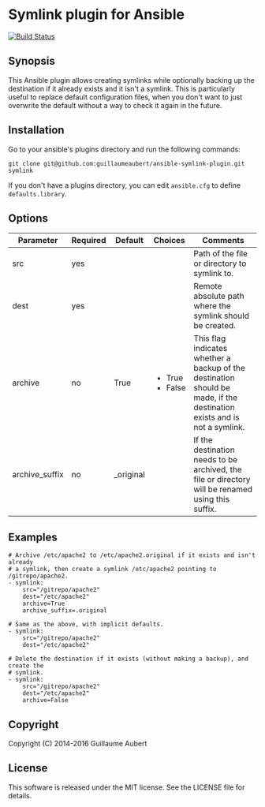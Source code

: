 Symlink plugin for Ansible
==========================

[![Build Status](https://travis-ci.org/guillaumeaubert/ansible-symlink-plugin.svg?branch=master)](https://travis-ci.org/guillaumeaubert/ansible-symlink-plugin)


Synopsis
--------

This Ansible plugin allows creating symlinks while optionally backing up the destination if it already exists and it isn't a symlink. This is particularly useful to replace default configuration files, when you don't want to just overwrite the default without a way to check it again in the future.


Installation
------------

Go to your ansible's plugins directory and run the following commands:

```
git clone git@github.com:guillaumeaubert/ansible-symlink-plugin.git symlink
```

If you don't have a plugins directory, you can edit `ansible.cfg` to define
`defaults.library`.


Options
-------

<table>
	<thead>
		<tr>
			<th>Parameter</th>
			<th>Required</th>
			<th>Default</th>
			<th>Choices</th>
			<th>Comments</th>
		</tr>
	</thead>
	<tbody>
		<tr>
			<td>src</td>
			<td>yes</td>
			<td></td>
			<td></td>
			<td>Path of the file or directory to symlink to.</td>
		</tr>
		<tr>
			<td>dest</td>
			<td>yes</td>
			<td></td>
			<td></td>
			<td>Remote absolute path where the symlink should be created.</td>
		</tr>
		<tr>
			<td>archive</td>
			<td>no</td>
			<td>True</td>
			<td>
				<ul>
					<li>True</li>
					<li>False</li>
				</ul>
			</td>
			<td>
				This flag indicates whether a backup of the destination should be made,
				if the destination exists and is not a symlink.
			</td>
		</tr>
		<tr>
			<td>archive_suffix</td>
			<td>no</td>
			<td>_original</td>
			<td></td>
			<td>
				If the destination needs to be archived, the file or directory will be
				renamed using this suffix.
			</td>
		</tr>
	</thead>
</table>


Examples
--------

```
# Archive /etc/apache2 to /etc/apache2.original if it exists and isn't already
# a symlink, then create a symlink /etc/apache2 pointing to /gitrepo/apache2.
- symlink:
    src="/gitrepo/apache2"
    dest="/etc/apache2"
    archive=True
    archive_suffix=.original

# Same as the above, with implicit defaults.
- symlink:
    src="/gitrepo/apache2"
    dest="/etc/apache2"

# Delete the destination if it exists (without making a backup), and create the
# symlink.
- symlink:
    src="/gitrepo/apache2"
    dest="/etc/apache2"
    archive=False
```


Copyright
---------

Copyright (C) 2014-2016 Guillaume Aubert


License
-------

This software is released under the MIT license. See the LICENSE file for
details.
